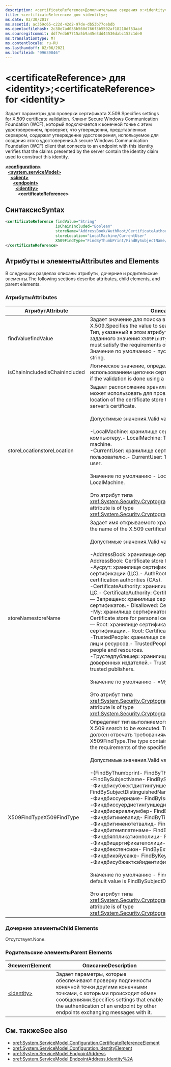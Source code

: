 ```yaml
---
description: <certificateReference>Дополнительные сведения о:<identity>
title: <certificateReference> для <identity>;
ms.date: 03/30/2017
ms.assetid: ac359c65-c22d-42d2-97de-db53b77cebdb
ms.openlocfilehash: 2c30e7ad035b560d766f3b5592af18210df53aad
ms.sourcegitcommit: ddf7edb67715a5b9a45e3dd44536dabc153c1de0
ms.translationtype: MT
ms.contentlocale: ru-RU
ms.lasthandoff: 02/06/2021
ms.locfileid: "99639046"
---
```

# <a name="certificatereference-for-identity"></a><span data-ttu-id="45420-103">\<certificateReference> для \<identity>;</span><span class="sxs-lookup"><span data-stu-id="45420-103">\<certificateReference> for \<identity></span></span>

<span data-ttu-id="45420-104">Задает параметры для проверки сертификата X.509.</span><span class="sxs-lookup"><span data-stu-id="45420-104">Specifies settings for X.509 certificate validation.</span></span> <span data-ttu-id="45420-105">Клиент Secure Windows Communication Foundation (WCF), который подключается к конечной точке с этим удостоверением, проверяет, что утверждения, представленные сервером, содержат утверждение удостоверения, используемое для создания этого удостоверения.</span><span class="sxs-lookup"><span data-stu-id="45420-105">A secure Windows Communication Foundation (WCF) client that connects to an endpoint with this identity verifies that the claims presented by the server contain the identity claim used to construct this identity.</span></span>  
  
[**\<configuration>**](../configuration-element.md)\
&nbsp;&nbsp;[**\<system.serviceModel>**](system-servicemodel.md)\
&nbsp;&nbsp;&nbsp;&nbsp;[**\<client>**](client.md)\
&nbsp;&nbsp;&nbsp;&nbsp;&nbsp;&nbsp;[**\<endpoint>**](endpoint-of-client.md)\
&nbsp;&nbsp;&nbsp;&nbsp;&nbsp;&nbsp;&nbsp;&nbsp;[**\<identity>**](identity.md)\
&nbsp;&nbsp;&nbsp;&nbsp;&nbsp;&nbsp;&nbsp;&nbsp;&nbsp;&nbsp;**\<certificateReference>**  
  
## <a name="syntax"></a><span data-ttu-id="45420-106">Синтаксис</span><span class="sxs-lookup"><span data-stu-id="45420-106">Syntax</span></span>  
  
```xml  
<certificateReference findValue="String"
                      isChainIncluded="Boolean"
                      storeName="AddressBook/AuthRoot/CertificateAuthority/Disallowed/My/Root/TrustedPeople/TrustedPublisher"
                      storeLocation="LocalMachine/CurrentUser"
                      X509FindType="FindByThumbPrint/FindBySubjectName/FindBySubjectDistinguishedName/FindByIssuerName/FindByIssuerDistinguishedName/FindBySerialNumber/FindByTimeValid/FindByTimeNotYetValid/FindByTemplateName/FindByApplicationPolicy/FindByCertificatePolicy/FindByExtension/FindByKeyUsage/FindBySubjectKeyIdentifier">
</certificateReference>
```  
  
## <a name="attributes-and-elements"></a><span data-ttu-id="45420-107">Атрибуты и элементы</span><span class="sxs-lookup"><span data-stu-id="45420-107">Attributes and Elements</span></span>  

 <span data-ttu-id="45420-108">В следующих разделах описаны атрибуты, дочерние и родительские элементы.</span><span class="sxs-lookup"><span data-stu-id="45420-108">The following sections describe attributes, child elements, and parent elements.</span></span>  
  
### <a name="attributes"></a><span data-ttu-id="45420-109">Атрибуты</span><span class="sxs-lookup"><span data-stu-id="45420-109">Attributes</span></span>  
  
|<span data-ttu-id="45420-110">Атрибут</span><span class="sxs-lookup"><span data-stu-id="45420-110">Attribute</span></span>|<span data-ttu-id="45420-111">Описание</span><span class="sxs-lookup"><span data-stu-id="45420-111">Description</span></span>|  
|---------------|-----------------|  
|<span data-ttu-id="45420-112">findValue</span><span class="sxs-lookup"><span data-stu-id="45420-112">findValue</span></span>|<span data-ttu-id="45420-113">Задает значение для поиска в хранилище сертификатов X.509.</span><span class="sxs-lookup"><span data-stu-id="45420-113">Specifies the value to search for in the X.509 certificate store.</span></span> <span data-ttu-id="45420-114">Тип, указанный в этом атрибуте, должен отвечать требованиям заданного значения `X509FindType`.</span><span class="sxs-lookup"><span data-stu-id="45420-114">The type contained in this attribute must satisfy the requirements of the specified `X509FindType` value.</span></span> <span data-ttu-id="45420-115">Значение по умолчанию - пустая строка.</span><span class="sxs-lookup"><span data-stu-id="45420-115">The default is an empty string.</span></span>|  
|<span data-ttu-id="45420-116">isChainIncluded</span><span class="sxs-lookup"><span data-stu-id="45420-116">isChainIncluded</span></span>|<span data-ttu-id="45420-117">Логическое значение, определяющее, выполнена ли проверка с использованием цепочки сертификатов.</span><span class="sxs-lookup"><span data-stu-id="45420-117">A Boolean value that specifies if the validation is done using a certificate chain.</span></span>|  
|<span data-ttu-id="45420-118">storeLocation</span><span class="sxs-lookup"><span data-stu-id="45420-118">storeLocation</span></span>|<span data-ttu-id="45420-119">Задает расположение хранилища сертификатов, которое клиент может использовать для проверки сертификата сервера.</span><span class="sxs-lookup"><span data-stu-id="45420-119">Specifies the location of the certificate store that the client can use to validate the server’s certificate.</span></span><br /><br /> <span data-ttu-id="45420-120">Допустимые значения.</span><span class="sxs-lookup"><span data-stu-id="45420-120">Valid values include the following:</span></span><br /><br /> <span data-ttu-id="45420-121">-LocalMachine: хранилище сертификатов, назначенное локальному компьютеру.</span><span class="sxs-lookup"><span data-stu-id="45420-121">-   LocalMachine: The cert store assigned to the local machine.</span></span><br /><span data-ttu-id="45420-122">-CurrentUser: хранилище сертификатов, назначенное текущему пользователю.</span><span class="sxs-lookup"><span data-stu-id="45420-122">-   CurrentUser: The cert store assigned to the current user.</span></span><br /><br /> <span data-ttu-id="45420-123">Значение по умолчанию - LocalMachine.</span><span class="sxs-lookup"><span data-stu-id="45420-123">The default value is LocalMachine.</span></span><br /><br /> <span data-ttu-id="45420-124">Это атрибут типа <xref:System.Security.Cryptography.X509Certificates.StoreLocation>.</span><span class="sxs-lookup"><span data-stu-id="45420-124">This attribute is of type <xref:System.Security.Cryptography.X509Certificates.StoreLocation>.</span></span>|  
|<span data-ttu-id="45420-125">storeName</span><span class="sxs-lookup"><span data-stu-id="45420-125">storeName</span></span>|<span data-ttu-id="45420-126">Задает имя открываемого хранилища сертификатов X.509.</span><span class="sxs-lookup"><span data-stu-id="45420-126">Specifies the name of the X.509 certificate store to open.</span></span><br /><br /> <span data-ttu-id="45420-127">Допустимые значения.</span><span class="sxs-lookup"><span data-stu-id="45420-127">Valid values include the following:</span></span><br /><br /> <span data-ttu-id="45420-128">-AddressBook: хранилище сертификатов для других пользователей.</span><span class="sxs-lookup"><span data-stu-id="45420-128">-   AddressBook: Certificate store for other users.</span></span><br /><span data-ttu-id="45420-129">-Аусрут: хранилище сертификатов для сторонних центров сертификации (ЦС).</span><span class="sxs-lookup"><span data-stu-id="45420-129">-   AuthRoot: Certificate store for third-party certification authorities (CAs).</span></span><br /><span data-ttu-id="45420-130">-CertificateAuthority: хранилище сертификатов для промежуточных ЦС.</span><span class="sxs-lookup"><span data-stu-id="45420-130">-   CertificateAuthority: Certificate store for intermediate CAs.</span></span><br /><span data-ttu-id="45420-131">— Запрещено: хранилище сертификатов для отозванных сертификатов.</span><span class="sxs-lookup"><span data-stu-id="45420-131">-   Disallowed: Certificate store for revoked certificates.</span></span><br /><span data-ttu-id="45420-132">-My: хранилище сертификатов для личных сертификатов.</span><span class="sxs-lookup"><span data-stu-id="45420-132">-   My: Certificate store for personal certificates.</span></span><br /><span data-ttu-id="45420-133">— Root: хранилище сертификатов для доверенных корневых центров сертификации.</span><span class="sxs-lookup"><span data-stu-id="45420-133">-   Root: Certificate store for trusted root CAs.</span></span><br /><span data-ttu-id="45420-134">-TrustedPeople: хранилище сертификатов для напрямую доверенных лиц и ресурсов.</span><span class="sxs-lookup"><span data-stu-id="45420-134">-   TrustedPeople: Certificate store for directly trusted people and resources.</span></span><br /><span data-ttu-id="45420-135">-Трустедпублишер: хранилище сертификатов для напрямую доверенных издателей.</span><span class="sxs-lookup"><span data-stu-id="45420-135">-   TrustedPublisher: Certificate store for directly trusted publishers.</span></span><br /><br /> <span data-ttu-id="45420-136">Значение по умолчанию - «My».</span><span class="sxs-lookup"><span data-stu-id="45420-136">The default value is My.</span></span><br /><br /> <span data-ttu-id="45420-137">Это атрибут типа <xref:System.Security.Cryptography.X509Certificates.StoreName>.</span><span class="sxs-lookup"><span data-stu-id="45420-137">This attribute is of type <xref:System.Security.Cryptography.X509Certificates.StoreName>.</span></span>|  
|<span data-ttu-id="45420-138">X509FindType</span><span class="sxs-lookup"><span data-stu-id="45420-138">X509FindType</span></span>|<span data-ttu-id="45420-139">Определяет тип выполняемого поиска X.509.</span><span class="sxs-lookup"><span data-stu-id="45420-139">Specifies the type of X.509 search to be executed.</span></span> <span data-ttu-id="45420-140">Тип, указанный в атрибуте `findValue`, должен отвечать требованиям заданного значения X509FindType.</span><span class="sxs-lookup"><span data-stu-id="45420-140">The type contained in the `findValue` attribute must satisfy the requirements of the specified X509FindType.</span></span><br /><br /> <span data-ttu-id="45420-141">Допустимые значения.</span><span class="sxs-lookup"><span data-stu-id="45420-141">Valid values include the following:</span></span><br /><br /> <span data-ttu-id="45420-142">-(FindByThumbprint</span><span class="sxs-lookup"><span data-stu-id="45420-142">-   FindByThumbPrint</span></span><br /><span data-ttu-id="45420-143">-FindBySubjectName</span><span class="sxs-lookup"><span data-stu-id="45420-143">-   FindBySubjectName</span></span><br /><span data-ttu-id="45420-144">-Финдбисубжектдистингуишеднаме</span><span class="sxs-lookup"><span data-stu-id="45420-144">-   FindBySubjectDistinguishedName</span></span><br /><span data-ttu-id="45420-145">-Финдбиссуернаме</span><span class="sxs-lookup"><span data-stu-id="45420-145">-   FindByIssuerName</span></span><br /><span data-ttu-id="45420-146">-Финдбиссуердистингуишеднаме</span><span class="sxs-lookup"><span data-stu-id="45420-146">-   FindByIssuerDistinguishedName</span></span><br /><span data-ttu-id="45420-147">-Финдбисериалнумбер</span><span class="sxs-lookup"><span data-stu-id="45420-147">-   FindBySerialNumber</span></span><br /><span data-ttu-id="45420-148">-Финдбитимевалид</span><span class="sxs-lookup"><span data-stu-id="45420-148">-   FindByTimeValid</span></span><br /><span data-ttu-id="45420-149">-Финдбитименотетвалид</span><span class="sxs-lookup"><span data-stu-id="45420-149">-   FindByTimeNotYetValid</span></span><br /><span data-ttu-id="45420-150">-Финдбитемплатенаме</span><span class="sxs-lookup"><span data-stu-id="45420-150">-   FindByTemplateName</span></span><br /><span data-ttu-id="45420-151">-Финдбяппликатионполици</span><span class="sxs-lookup"><span data-stu-id="45420-151">-   FindByApplicationPolicy</span></span><br /><span data-ttu-id="45420-152">-Финдбицертификатеполици</span><span class="sxs-lookup"><span data-stu-id="45420-152">-   FindByCertificatePolicy</span></span><br /><span data-ttu-id="45420-153">-Финдбекстенсион</span><span class="sxs-lookup"><span data-stu-id="45420-153">-   FindByExtension</span></span><br /><span data-ttu-id="45420-154">-Финдбикэйусаже</span><span class="sxs-lookup"><span data-stu-id="45420-154">-   FindByKeyUsage</span></span><br /><span data-ttu-id="45420-155">-Финдбисубжекткэйидентифиер</span><span class="sxs-lookup"><span data-stu-id="45420-155">-   FindBySubjectKeyIdentifier</span></span><br /><br /> <span data-ttu-id="45420-156">Значение по умолчанию - FindBySubjectDistinguishedName.</span><span class="sxs-lookup"><span data-stu-id="45420-156">The default value is FindBySubjectDistinguishedName.</span></span><br /><br /> <span data-ttu-id="45420-157">Это атрибут типа <xref:System.Security.Cryptography.X509Certificates.X509FindType>.</span><span class="sxs-lookup"><span data-stu-id="45420-157">This attribute is of type <xref:System.Security.Cryptography.X509Certificates.X509FindType>.</span></span>|  
  
### <a name="child-elements"></a><span data-ttu-id="45420-158">Дочерние элементы</span><span class="sxs-lookup"><span data-stu-id="45420-158">Child Elements</span></span>  

 <span data-ttu-id="45420-159">Отсутствует.</span><span class="sxs-lookup"><span data-stu-id="45420-159">None.</span></span>  
  
### <a name="parent-elements"></a><span data-ttu-id="45420-160">Родительские элементы</span><span class="sxs-lookup"><span data-stu-id="45420-160">Parent Elements</span></span>  
  
|<span data-ttu-id="45420-161">Элемент</span><span class="sxs-lookup"><span data-stu-id="45420-161">Element</span></span>|<span data-ttu-id="45420-162">Описание</span><span class="sxs-lookup"><span data-stu-id="45420-162">Description</span></span>|  
|-------------|-----------------|  
|[\<identity>](identity.md)|<span data-ttu-id="45420-163">Задает параметры, которые обеспечивают проверку подлинности конечной точки другими конечными точками, с которыми происходит обмен сообщениями.</span><span class="sxs-lookup"><span data-stu-id="45420-163">Specifies settings that enable the authentication of an endpoint by other endpoints exchanging messages with it.</span></span>|  
  
## <a name="see-also"></a><span data-ttu-id="45420-164">См. также</span><span class="sxs-lookup"><span data-stu-id="45420-164">See also</span></span>

- <xref:System.ServiceModel.Configuration.CertificateReferenceElement>
- <xref:System.ServiceModel.Configuration.IdentityElement>
- <xref:System.ServiceModel.EndpointAddress>
- <xref:System.ServiceModel.EndpointAddress.Identity%2A>
